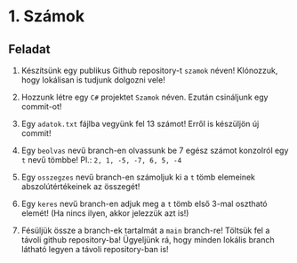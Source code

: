 # 1. Számok

## Feladat

1. Készítsünk egy publikus Github repository-t `szamok` néven! Klónozzuk, hogy lokálisan is tudjunk dolgozni vele!

2. Hozzunk létre egy `C#` projektet `Szamok` néven. Ezután csináljunk egy commit-ot!

3. Egy `adatok.txt` fájlba vegyünk fel 13 számot! Erről is készüljön új commit!

4. Egy `beolvas` nevű branch-en olvassunk be 7 egész számot konzolról egy `t` nevű tömbbe!
   Pl.: `2, 1, -5, -7, 6, 5, -4`

5. Egy `osszegzes` nevű branch-en számoljuk ki a `t` tömb elemeinek abszolútértékeinek az összegét!

6. Egy `keres` nevű branch-en adjuk meg a `t` tömb első 3-mal osztható elemét! (Ha nincs ilyen, akkor jelezzük azt is!)

7. Fésüljük össze a branch-ek tartalmát a `main` branch-re! Töltsük fel a távoli github repository-ba! Ügyeljünk rá, hogy minden lokális branch látható legyen a távoli repository-ban is!

